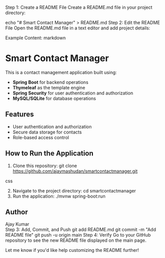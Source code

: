 Step 1: Create a README File
Create a README.md file in your project directory:

echo "# Smart Contact Manager" > README.md
Step 2: Edit the README File
Open the README.md file in a text editor and add project details:

Example Content:
markdown

# Smart Contact Manager

This is a contact management application built using:

- **Spring Boot** for backend operations  
- **Thymeleaf** as the template engine  
- **Spring Security** for user authentication and authorization  
- **MySQL/SQLite** for database operations  

## Features
- User authentication and authorization  
- Secure data storage for contacts  
- Role-based access control  

## How to Run the Application
1. Clone this repository:
git clone https://github.com/ajaymashudan/smartcontactmanager.git

css

2. Navigate to the project directory:
cd smartcontactmanager
3. Run the application:
./mvnw spring-boot:run


## Author
Ajay Kumar  
Step 3: Add, Commit, and Push
git add README.md
git commit -m "Add README file"
git push -u origin main
Step 4: Verify
Go to your GitHub repository to see the new README file displayed on the main page.

Let me know if you'd like help customizing the README further!







